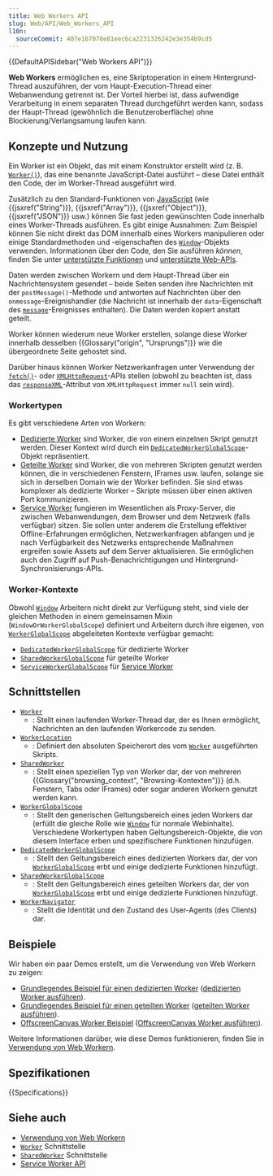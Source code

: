 ```yaml
---
title: Web Workers API
slug: Web/API/Web_Workers_API
l10n:
  sourceCommit: 407e167070e81eec6ca2231326242e3e354b9cd5
---
```


{{DefaultAPISidebar("Web Workers API")}}

**Web Workers** ermöglichen es, eine Skriptoperation in einem Hintergrund-Thread auszuführen, der vom Haupt-Execution-Thread einer Webanwendung getrennt ist. Der Vorteil hierbei ist, dass aufwendige Verarbeitung in einem separaten Thread durchgeführt werden kann, sodass der Haupt-Thread (gewöhnlich die Benutzeroberfläche) ohne Blockierung/Verlangsamung laufen kann.

## Konzepte und Nutzung

Ein Worker ist ein Objekt, das mit einem Konstruktor erstellt wird (z. B. [`Worker()`](/de/docs/Web/API/Worker/Worker)), das eine benannte JavaScript-Datei ausführt – diese Datei enthält den Code, der im Worker-Thread ausgeführt wird.

Zusätzlich zu den Standard-Funktionen von [JavaScript](/de/docs/Web/JavaScript) (wie {{jsxref("String")}}, {{jsxref("Array")}}, {{jsxref("Object")}}, {{jsxref("JSON")}} usw.) können Sie fast jeden gewünschten Code innerhalb eines Worker-Threads ausführen. Es gibt einige Ausnahmen: Zum Beispiel können Sie nicht direkt das DOM innerhalb eines Workers manipulieren oder einige Standardmethoden und -eigenschaften des [`Window`](/de/docs/Web/API/Window)-Objekts verwenden. Informationen über den Code, den Sie ausführen _können_, finden Sie unter [unterstützte Funktionen](/de/docs/Web/API/Web_Workers_API/Functions_and_classes_available_to_workers#functions_available_in_workers) und [unterstützte Web-APIs](/de/docs/Web/API/Web_Workers_API/Functions_and_classes_available_to_workers#web_apis_available_in_workers).

Daten werden zwischen Workern und dem Haupt-Thread über ein Nachrichtensystem gesendet – beide Seiten senden ihre Nachrichten mit der `postMessage()`-Methode und antworten auf Nachrichten über den `onmessage`-Ereignishandler (die Nachricht ist innerhalb der `data`-Eigenschaft des [`message`](/de/docs/Web/API/Worker/message_event)-Ereignisses enthalten). Die Daten werden kopiert anstatt geteilt.

Worker können wiederum neue Worker erstellen, solange diese Worker innerhalb desselben {{Glossary("origin", "Ursprungs")}} wie die übergeordnete Seite gehostet sind.

Darüber hinaus können Worker Netzwerkanfragen unter Verwendung der [`fetch()`](/de/docs/Web/API/WorkerGlobalScope/fetch)- oder [`XMLHttpRequest`](/de/docs/Web/API/XMLHttpRequest)-APIs stellen (obwohl zu beachten ist, dass das [`responseXML`](/de/docs/Web/API/XMLHttpRequest/responseXML)-Attribut von `XMLHttpRequest` immer `null` sein wird).

### Workertypen

Es gibt verschiedene Arten von Workern:

- [Dedizierte Worker](/de/docs/Web/API/Worker) sind Worker, die von einem einzelnen Skript genutzt werden. Dieser Kontext wird durch ein [`DedicatedWorkerGlobalScope`](/de/docs/Web/API/DedicatedWorkerGlobalScope)-Objekt repräsentiert.
- [Geteilte Worker](/de/docs/Web/API/SharedWorker) sind Worker, die von mehreren Skripten genutzt werden können, die in verschiedenen Fenstern, IFrames usw. laufen, solange sie sich in derselben Domain wie der Worker befinden. Sie sind etwas komplexer als dedizierte Worker – Skripte müssen über einen aktiven Port kommunizieren.
- [Service Worker](/de/docs/Web/API/Service_Worker_API) fungieren im Wesentlichen als Proxy-Server, die zwischen Webanwendungen, dem Browser und dem Netzwerk (falls verfügbar) sitzen. Sie sollen unter anderem die Erstellung effektiver Offline-Erfahrungen ermöglichen, Netzwerkanfragen abfangen und je nach Verfügbarkeit des Netzwerks entsprechende Maßnahmen ergreifen sowie Assets auf dem Server aktualisieren. Sie ermöglichen auch den Zugriff auf Push-Benachrichtigungen und Hintergrund-Synchronisierungs-APIs.

### Worker-Kontexte

Obwohl [`Window`](/de/docs/Web/API/Window) Arbeitern nicht direkt zur Verfügung steht, sind viele der gleichen Methoden in einem gemeinsamen Mixin (`WindowOrWorkerGlobalScope`) definiert und Arbeitern durch ihre eigenen, von [`WorkerGlobalScope`](/de/docs/Web/API/WorkerGlobalScope) abgeleiteten Kontexte verfügbar gemacht:

- [`DedicatedWorkerGlobalScope`](/de/docs/Web/API/DedicatedWorkerGlobalScope) für dedizierte Worker
- [`SharedWorkerGlobalScope`](/de/docs/Web/API/SharedWorkerGlobalScope) für geteilte Worker
- [`ServiceWorkerGlobalScope`](/de/docs/Web/API/ServiceWorkerGlobalScope) für [Service Worker](/de/docs/Web/API/Service_Worker_API)

## Schnittstellen

- [`Worker`](/de/docs/Web/API/Worker)
  - : Stellt einen laufenden Worker-Thread dar, der es Ihnen ermöglicht, Nachrichten an den laufenden Workercode zu senden.
- [`WorkerLocation`](/de/docs/Web/API/WorkerLocation)
  - : Definiert den absoluten Speicherort des vom [`Worker`](/de/docs/Web/API/Worker) ausgeführten Skripts.
- [`SharedWorker`](/de/docs/Web/API/SharedWorker)
  - : Stellt einen speziellen Typ von Worker dar, der von mehreren {{Glossary("browsing_context", "Browsing-Kontexten")}} (d.h. Fenstern, Tabs oder IFrames) oder sogar anderen Workern genutzt werden kann.
- [`WorkerGlobalScope`](/de/docs/Web/API/WorkerGlobalScope)
  - : Stellt den generischen Geltungsbereich eines jeden Workers dar (erfüllt die gleiche Rolle wie [`Window`](/de/docs/Web/API/Window) für normale Webinhalte). Verschiedene Workertypen haben Geltungsbereich-Objekte, die von diesem Interface erben und spezifischere Funktionen hinzufügen.
- [`DedicatedWorkerGlobalScope`](/de/docs/Web/API/DedicatedWorkerGlobalScope)
  - : Stellt den Geltungsbereich eines dedizierten Workers dar, der von [`WorkerGlobalScope`](/de/docs/Web/API/WorkerGlobalScope) erbt und einige dedizierte Funktionen hinzufügt.
- [`SharedWorkerGlobalScope`](/de/docs/Web/API/SharedWorkerGlobalScope)
  - : Stellt den Geltungsbereich eines geteilten Workers dar, der von [`WorkerGlobalScope`](/de/docs/Web/API/WorkerGlobalScope) erbt und einige dedizierte Funktionen hinzufügt.
- [`WorkerNavigator`](/de/docs/Web/API/WorkerNavigator)
  - : Stellt die Identität und den Zustand des User-Agents (des Clients) dar.

## Beispiele

Wir haben ein paar Demos erstellt, um die Verwendung von Web Workern zu zeigen:

- [Grundlegendes Beispiel für einen dedizierten Worker](https://github.com/mdn/dom-examples/tree/main/web-workers/simple-web-worker) ([dedizierten Worker ausführen](https://mdn.github.io/dom-examples/web-workers/simple-web-worker/)).
- [Grundlegendes Beispiel für einen geteilten Worker](https://github.com/mdn/dom-examples/tree/main/web-workers/simple-shared-worker) ([geteilten Worker ausführen](https://mdn.github.io/dom-examples/web-workers/simple-shared-worker/)).
- [OffscreenCanvas Worker Beispiel](https://github.com/mdn/dom-examples/tree/main/web-workers/offscreen-canvas-worker) ([OffscreenCanvas Worker ausführen](https://mdn.github.io/dom-examples/web-workers/offscreen-canvas-worker/)).

Weitere Informationen darüber, wie diese Demos funktionieren, finden Sie in [Verwendung von Web Workern](/de/docs/Web/API/Web_Workers_API/Using_web_workers).

## Spezifikationen

{{Specifications}}

## Siehe auch

- [Verwendung von Web Workern](/de/docs/Web/API/Web_Workers_API/Using_web_workers)
- [`Worker`](/de/docs/Web/API/Worker) Schnittstelle
- [`SharedWorker`](/de/docs/Web/API/SharedWorker) Schnittstelle
- [Service Worker API](/de/docs/Web/API/Service_Worker_API)
